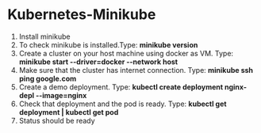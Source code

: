 # Kubernetes-Minikube

1. Install minikube
2. To check minikube is installed.Type: **minikube version**
3. Create a cluster on your host machine using docker as VM. Type:  **minikube start --driver=docker --network host**
4. Make sure that the cluster has internet connection. Type: **minikube ssh ping google.com**
5. Create a demo deployment. Type: **kubectl create deployment nginx-depl --image=nginx**
6. Check that deployment and the pod is ready. Type: **kubectl get deployment | kubectl get pod**
7. Status should be ready
